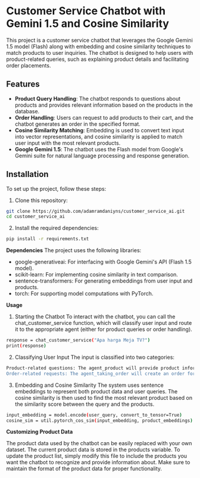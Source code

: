 # Customer Service Chatbot with Gemini 1.5 and Cosine Similarity

This project is a customer service chatbot that leverages the Google Gemini 1.5 model (Flash) along with embedding and cosine similarity techniques to match products to user inquiries. The chatbot is designed to help users with product-related queries, such as explaining product details and facilitating order placements.

## Features

- **Product Query Handling**: The chatbot responds to questions about products and provides relevant information based on the products in the database.
- **Order Handling**: Users can request to add products to their cart, and the chatbot generates an order in the specified format.
- **Cosine Similarity Matching**: Embedding is used to convert text input into vector representations, and cosine similarity is applied to match user input with the most relevant products.
- **Google Gemini 1.5**: The chatbot uses the Flash model from Google's Gemini suite for natural language processing and response generation.

## Installation

To set up the project, follow these steps:

1. Clone this repository:

```bash
git clone https://github.com/adamramdaniyns/customer_service_ai.git
cd customer_service_ai
```
2. Install the required dependencies:
```bash
pip install -r requirements.txt
```
**Dependencies**
The project uses the following libraries:

- google-generativeai: For interfacing with Google Gemini's API (Flash 1.5 model).
- scikit-learn: For implementing cosine similarity in text comparison.
- sentence-transformers: For generating embeddings from user input and products.
- torch: For supporting model computations with PyTorch.

**Usage**
1. Starting the Chatbot
To interact with the chatbot, you can call the chat_customer_service function, which will classify user input and route it to the appropriate agent (either for product queries or order handling).
```bash
response = chat_customer_service("Apa harga Meja TV?")
print(response)
```
2. Classifying User Input
The input is classified into two categories:

```bash
Product-related questions: The agent_product will provide product information based on the closest match to the user's query.
Order-related requests: The agent_taking_order will create an order for the product that the user requests.
```

3. Embedding and Cosine Similarity
The system uses sentence embeddings to represent both product data and user queries. The cosine similarity is then used to find the most relevant product based on the similarity score between the query and the products.
```bash
input_embedding = model.encode(user_query, convert_to_tensor=True)
cosine_sim = util.pytorch_cos_sim(input_embedding, product_embeddings)
```

**Customizing Product Data**

The product data used by the chatbot can be easily replaced with your own dataset. The current product data is stored in the products variable. To update the product list, simply modify this file to include the products you want the chatbot to recognize and provide information about. Make sure to maintain the format of the product data for proper functionality.